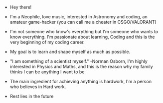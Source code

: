 - Hey there!
- I'm a Neophile, love music, interested in Astronomy and coding, an amateur game-hacker (you can call me a cheater in CSGO/VALORANT)
- I'm not someone who know's everything but I'm someone who wants to know everything. I'm passionate about learning, Coding and this is the very beginning of my coding career.
- My goal is to learn and shape myself as much as possible.

- "I am something of a scientist myself." -Norman Osborn, I'm highly interested in Physics and Maths, and this is the reason why my family thinks I can be anything I want to be
- The main ingredient for achieving anything is hardwork, I'm a person who believes in Hard work.
- Rest lies in the future
